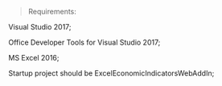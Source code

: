 >Requirements:

Visual Studio 2017;

Office Developer Tools for Visual Studio 2017;

MS Excel 2016;

Startup project should be ExcelEconomicIndicatorsWebAddIn;
